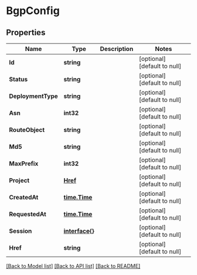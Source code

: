 # BgpConfig

## Properties
Name | Type | Description | Notes
------------ | ------------- | ------------- | -------------
**Id** | **string** |  | [optional] [default to null]
**Status** | **string** |  | [optional] [default to null]
**DeploymentType** | **string** |  | [optional] [default to null]
**Asn** | **int32** |  | [optional] [default to null]
**RouteObject** | **string** |  | [optional] [default to null]
**Md5** | **string** |  | [optional] [default to null]
**MaxPrefix** | **int32** |  | [optional] [default to null]
**Project** | [**Href**](Href.md) |  | [optional] [default to null]
**CreatedAt** | [**time.Time**](time.Time.md) |  | [optional] [default to null]
**RequestedAt** | [**time.Time**](time.Time.md) |  | [optional] [default to null]
**Session** | [**interface{}**](interface{}.md) |  | [optional] [default to null]
**Href** | **string** |  | [optional] [default to null]

[[Back to Model list]](../README.md#documentation-for-models) [[Back to API list]](../README.md#documentation-for-api-endpoints) [[Back to README]](../README.md)


